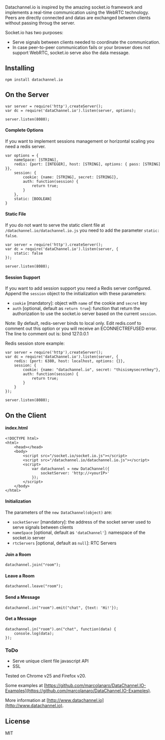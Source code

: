 Datachannel.io is inspired by the amazing socket.io framework and implements a real-time communication using the WebRTC technology.
Peers are directly connected and datas are exchanged between clients without passing throug the server.

Socket.io has two purposes:
* Serve signals between clients needed to coordinate the communication.
* In case peer-to-peer communication fails or your browser does not support WebRTC, socket.io serve also the data message.

## Installing
	npm install datachannel.io
## On the Server
	var server = require('http').createServer();
	var dc = require('dataChannel.io').listen(server, options);

	server.listen(8080);
#### Complete Options
If you want to implement sessions management or horizontal scaling you need a redis server.

	var options = {
		nameSpace: [STRING],
		redis: {port: [INTEGER], host: [STRING], options: { pass: [STRING] }},
		session: {
			cookie: {name: [STRING], secret: [STRING]},
			auth: function(session) {
				return true;
			}
		},
		static: [BOOLEAN]
	}

#### Static File
If you do not want to serve the static client file at `/datachannel.io/datachannel.io.js` you need to add the parameter `static: false`.

	var server = require('http').createServer();
	var dc = require('dataChannel.io').listen(server, {
		static: false
	});

	server.listen(8080);

#### Session Support
If you want to add session support you need a Redis server configured. Append the `session` object to the initialization with these parameters:
* `cookie` [mandatory]: object with `name` of the cookie and `secret` key
* `auth` [optional, default as `return true`]: function that return the authorization to use the socket.io server based on the current `session`.

Note: By default, redis-server binds to local only. Edit redis.conf to comment out this option or you will receive an ECONNECTREFUSED error. The line to comment out is:
     bind 127.0.0.1

Redis session store example:


	var server = require('http').createServer();
	var dc = require('dataChannel.io').listen(server, {
		redis: {port: 6380, host: localhost, options: {}},
		session: {
			cookie: {name: "datachannel.io", secret: "thisismysecretkey"},
			auth: function(session) {
				return true;
			}
		}
	});

	server.listen(8080);
## On the Client
#### index.html
	<!DOCTYPE html>
	<html>
		<head></head>
		<body>
			<script src="/socket.io/socket.io.js"></script>
			<script src="/datachannel.io/datachannel.io.js"></script>
			<script>
				var datachannel = new DataChannel({
					socketServer: 'http://<yourIP>'
				});
			</script>
		</body>
	</html>
#### Initialization
The parameters of the `new DataChannel(object)` are:
* `socketServer` [mandatory]: the address of the socket server used to serve signals between clients
* `nameSpace` [optional, default as `'dataChannel'`]: namespace of the socket.io server
* `rtcServers` [optional, default as `null`]: RTC Servers

#### Join a Room
	datachannel.join("room");
#### Leave a Room
	datachannel.leave("room");
#### Send a Message
	datachannel.in("room").emit("chat", {text: 'Hi!'});
#### Get a Message
	datachannel.in("room").on("chat", function(data) {
		console.log(data);
	});

### ToDo

- Serve unique client file javascript API
- SSL

Tested on Chrome v25 and Firefox v20.

Some examples at [https://github.com/marcolanaro/DataChannel.IO-Examples](https://github.com/marcolanaro/DataChannel.IO-Examples).


More information at [http://www.datachannel.io](http://www.datachannel.io).

## License

MIT
